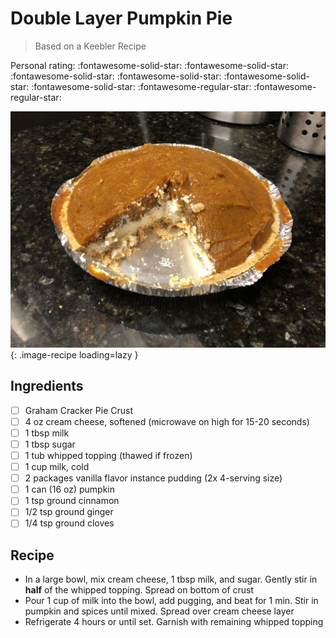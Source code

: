 # Double Layer Pumpkin Pie

> Based on a Keebler Recipe

<!-- rating=3; (User can specify rating on scale of 1-5) -->
<!-- AUTO-UserRating -->
Personal rating: :fontawesome-solid-star: :fontawesome-solid-star: :fontawesome-solid-star: :fontawesome-solid-star: :fontawesome-solid-star: :fontawesome-solid-star: :fontawesome-regular-star: :fontawesome-regular-star:
<!-- /AUTO-UserRating -->

<!-- name_image=double_layer_pumpkin_pie.jpeg; (User can specify image name) -->
<!-- AUTO-Image -->
![double_layer_pumpkin_pie.jpeg](./double_layer_pumpkin_pie.jpeg){: .image-recipe loading=lazy }
<!-- /AUTO-Image -->

## Ingredients

* [ ] Graham Cracker Pie Crust
* [ ] 4 oz cream cheese, softened (microwave on high for 15-20 seconds)
* [ ] 1 tbsp milk
* [ ] 1 tbsp sugar
* [ ] 1 tub whipped topping (thawed if frozen)
* [ ] 1 cup milk, cold
* [ ] 2 packages vanilla flavor instance pudding (2x 4-serving size)
* [ ] 1 can (16 oz) pumpkin
* [ ] 1 tsp ground cinnamon
* [ ] 1/2 tsp ground ginger
* [ ] 1/4 tsp ground cloves

## Recipe

* In a large bowl, mix cream cheese, 1 tbsp milk, and sugar. Gently stir in **half** of the whipped topping. Spread on bottom of crust
* Pour 1 cup of milk into the bowl, add pugging, and beat for 1 min. Stir in pumpkin and spices until mixed. Spread over cream cheese layer
* Refrigerate 4 hours or until set. Garnish with remaining whipped topping
